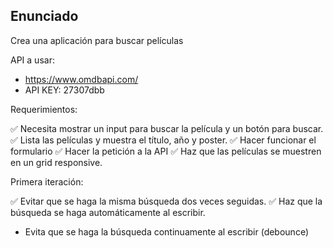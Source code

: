 ## Enunciado

Crea una aplicación para buscar películas

API a usar: 
- https://www.omdbapi.com/
- API KEY: 27307dbb

Requerimientos:

✅ Necesita mostrar un input para buscar la película y un botón para buscar.
✅ Lista las películas y muestra el título, año y poster.
✅ Hacer funcionar el formulario
✅ Hacer la petición a la API
✅ Haz que las películas se muestren en un grid responsive.

Primera iteración:

✅ Evitar que se haga la misma búsqueda dos veces seguidas.
✅ Haz que la búsqueda se haga automáticamente al escribir.
- Evita que se haga la búsqueda continuamente al escribir (debounce)